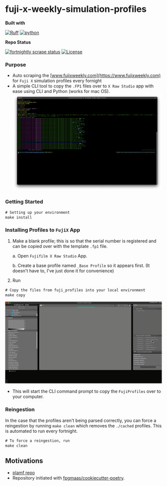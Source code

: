 # fuji-x-weekly-simulation-profiles

**Built with**

[![Ruff](https://img.shields.io/endpoint?url=https://raw.githubusercontent.com/astral-sh/ruff/main/assets/badge/v2.json)](https://github.com/astral-sh/ruff)
[![python](https://img.shields.io/badge/Python-3.11-3776AB.svg?style=flat&logo=python&logoColor=white)](https://www.python.org)

**Repo Status**

[![fortnightly scrape status](https://img.shields.io/github/actions/workflow/status/namtonthat/fuji-x-weekly-simulation-profiles/on-fortnightly-scrape.yml?branch=main)](https://github.com/namtonthat/fuji-x-weekly-simulation-profiles/actions/workflows/on-fornightly-scrape.yml?query=branch%3Amain)
[![License](https://img.shields.io/github/license/namtonthat/fuji-x-weekly-simulation-profiles)](https://img.shields.io/github/license/namtonthat/fuji-x-weekly-simulation-profiles)

### Purpose

- Auto scraping the [www.fujixweekly.com](https://www.fujixweekly.com) for `Fuji X` simulation profiles every fornight
- A simple CLI tool to copy the `.FP1` files over to `X Raw Studio` app with ease using CLI and Python (works for mac OS).
  ![CLI screenshot](media/cli-screenshot.png)

### Getting Started

```
# Setting up your environment
make install
```

### Installing Profiles to `FujiX` App

1. Make a blank profile; this is so that the serial number is registered and can be copied over with the template `.fp1` file.

   a. Open `Fujifilm X Raw Studio` App.

   b. Create a base profile named `_Base Profile` so it appears first. (It doesn't have to, I've just done it for convenience)

2. Run

```
# Copy the files from fuji_profiles into your local environment
make copy
```

![CLI in action](media/cli-full.gif)

- This will start the CLI command prompt to copy the `FujiProfiles` over to your computer.

### Reingestion

In the case that the profiles aren't being parsed correctly, you can force a reingestion by running `make clean` which removes the `./cached` profiles. This is automated to run every fortnight.

```
# To force a reingestion, run
make clean
```

## Motivations

- [plamf repo](https://github.com/plamf/fuji-x-weekly-simulation-profiles)
- Repository initiated with [fpgmaas/cookiecutter-poetry](https://github.com/fpgmaas/cookiecutter-poetry).
